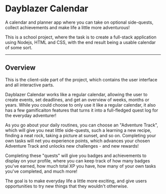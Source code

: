 # Dayblazer Calendar
A calendar and planner app where you can take on optional side-quests, collect
achievements and make life a little more adventurous!

This is a school project, where the task is to create a full-stack application
using Nodejs, HTML and CSS, with the end result being a usable calendar of some
sort.

---

## Overview

This is the client-side part of the project, which contains the user interface
and all interactive parts.

Dayblazer Calendar works like a regular calendar, allowing the user to create
events, set deadlines, and get an overview of weeks, months or years. While you
could choose to only use it like a regular calendar, it also has a few
gamificaiton features that turns it into a full-fledged quest log for the
everyday adventurer!

As you go about your daily routines, you can choose an "Adventure Track", which
will give you neat little side-quests, such a learning a new recipe, finding a
neat rock, taking a picture at sunset, and so on. Completing your own tasks will
net you experience points, which advances your chosen Adventure Track and
unlocks new challenges - and new rewards! 

Completing these "quests" will give you badges and achievements to display on
your profile, where you can keep track of how many badges you've earned, how
much total XP you have, how many of your own tasks you've completed, and much
more!

The goal is to make everyday life a little more exciting, and give users
opportunities to try new things that they wouldn't otherwise.
